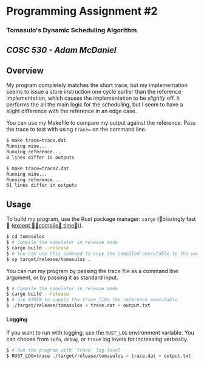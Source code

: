 # Programming Assignment \#2

### **Tomasulo's Dynamic Scheduling Algorithm**

***COSC 530 - Adam McDaniel***
---

## Overview

My program completely matches the short trace, but my implementation seems to issue a store instruction one cycle earlier than the reference implementation, which causes the implementation to be *slightly* off. It performs the all the main logic for the scheduling, but I seem to have a slight difference with the reference in an edge case.

You can use my Makefile to compare my output against the reference. Pass the trace to test with using `trace=` on the command line.

```bash
$ make trace=trace.dat
Running mine...
Running reference...
0 lines differ in outputs
```

```bash
$ make trace=trace2.dat
Running mine...
Running reference...
61 lines differ in outputs
```

## Usage

To build my program, use the Rust package manager: `cargo` (🚀blazingly fast🚀 [(except 🚀🚀compile🚀 time🚀)](https://www.wikihow.com/Kill-Time)).

```bash
$ cd tomasulos
$ # Compile the simulator in release mode
$ cargo build --release
$ # You can use this command to copy the compiled executable to the working directory, if you want.
$ cp target/release/tomasulos .
```

You can run my program by passing the trace file as a command line argument, or by passing it as standard input.

```bash
$ # Compile the simulator in release mode
$ cargo build --release
$ # Use STDIN to supply the trace like the reference executable
$ ./target/release/tomasulos < trace.dat > output.txt
```

#### Logging

If you want to run with logging, use the `RUST_LOG` environment variable. You can choose from `info`, `debug`, or `trace` log levels for increasing verbosity.

```bash
$ # Run the program with `trace` log-level
$ RUST_LOG=trace ./target/release/tomasulos < trace.dat > output.txt
```
